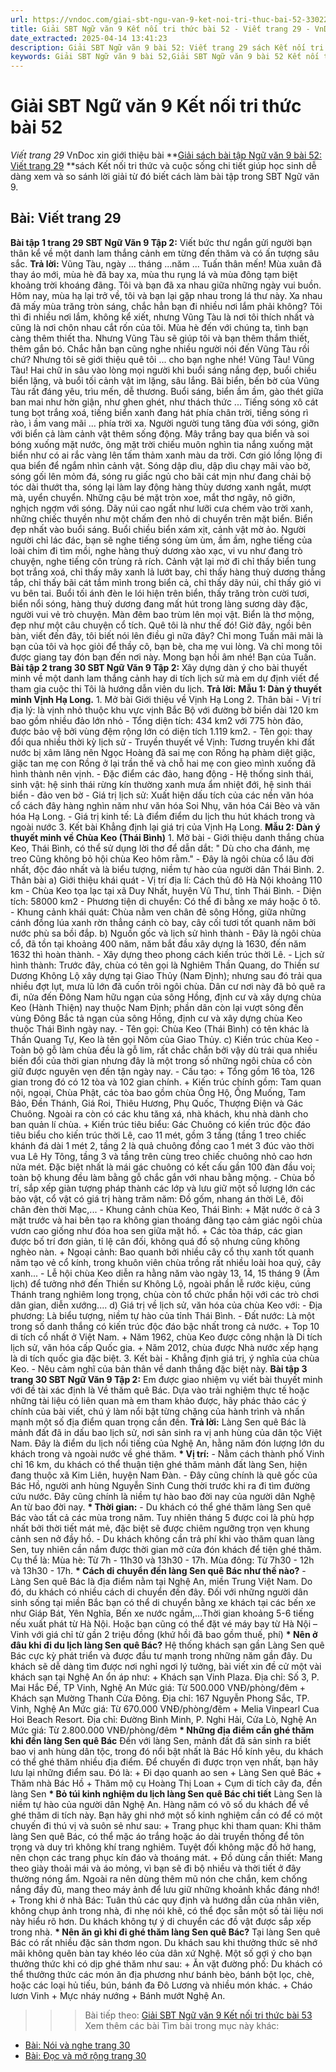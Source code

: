 ```yaml
---
url: https://vndoc.com/giai-sbt-ngu-van-9-ket-noi-tri-thuc-bai-52-330228
title: Giải SBT Ngữ văn 9 Kết nối tri thức bài 52 - Viết trang 29 - VnDoc.com
date_extracted: 2025-04-14 13:41:23
description: Giải SBT Ngữ văn 9 bài 52: Viết trang 29 sách Kết nối tri thức có đáp án chi tiết cho các bạn cùng tham khảo.
keywords: Giải SBT Ngữ văn 9 bài 52,Giải SBT Ngữ văn 9 bài 52 Kết nối tri thức,Giải sách bài tập Ngữ văn KNTT lớp 9,Ngữ văn lớp 9 Kết nối tri thức,giải bài tập ngữ văn lớp 9,bài Viết trang 29,giải SBT ngữ văn 9 KNTT trang 29
---
```


# Giải SBT Ngữ văn 9 Kết nối tri thức bài 52
 _Viết trang 29_
VnDoc xin giới thiệu bài **[Giải sách bài tập Ngữ văn 9 bài 52: Viết trang 29](<https://vndoc.com/giai-sbt-ngu-van-9-ket-noi-tri-thuc-bai-52-330228>) **sách Kết nối tri thức và cuộc sống chi tiết giúp học sinh dễ dàng xem và so sánh lời giải từ đó biết cách làm bài tập trong SBT Ngữ văn 9.
## Bài: Viết trang 29
**Bài tập 1 trang 29 SBT Ngữ Văn 9 Tập 2:** Viết bức thư ngắn gửi người bạn thân kể về một danh lam thắng cảnh em từng đến thăm và có ấn tượng sâu sắc.
**Trả lời:**
Vũng Tàu, ngày ... tháng ...năm ...
Tuấn thân mến\!
Mùa xuân đã thay áo mới, mùa hè đã bay xa, mùa thu rụng lá và mùa đông tạm biệt khoảng trời khoáng đãng.
Tôi và bạn đã xa nhau giữa những ngày vui buồn. Hôm nay, mùa hạ lại trở về, tôi và bạn lại gặp nhau trong lá thư này.
Xa nhau đã mấy mùa trăng tròn sáng, chắc hẳn bạn đi nhiều nơi lắm phải không?
Tôi thì đi nhiều nơi lắm, không kể xiết, nhưng Vũng Tàu là nơi tôi thích nhất và cũng là nơi chôn nhau cắt rốn của tôi.
Mùa hè đến với chúng ta, tình bạn càng thêm thiết tha. Nhưng Vũng Tàu sẽ giúp tôi và bạn thêm thắm thiết, thêm gắn bó. Chắc hẳn bạn cũng nghe nhiều người nói đến Vũng Tàu rồi chứ? Nhưng tôi sẽ giới thiệu quê tôi ... cho bạn nghe nhé\!
Vũng Tàu\! Vũng Tàu\! Hai chữ in sâu vào lòng mọi người khi buổi sáng nắng đẹp, buổi chiều biển lặng, và buổi tối cảnh vật im lặng, sâu lắng.
Bãi biển, bến bờ của Vũng Tàu rất đáng yêu, trìu mến, dễ thương.
Buổi sáng, biển ầm ầm, gào thét giữa ban mai như hờn giận, như ghen ghét, như thách thức ... Tiếng sóng xô cát tung bọt trắng xoá, tiếng biển xanh đang hát phía chân trời, tiếng sóng rì rào, ì ầm vang mãi ... phía trời xa.
Người người tung tăng đùa với sóng, giỡn với biển cả làm cảnh vật thêm sống động. Mây trắng bay qua biển và soi bóng xuống mặt nước, ông mặt trời chiếu muôn nghìn tia nắng xuống mặt biển như có ai rắc vàng lên tấm thảm xanh màu da trời. Cơn gió lồng lộng đi qua biển để ngắm nhìn cảnh vật. Sóng dập dìu, dập dìu chạy mãi vào bờ, sóng gối lên mỏm đá, sóng ru giấc ngủ cho bãi cát mịn như đang chải bộ tóc dài thướt tha, sóng lại làm lay động hàng thùy dương xanh ngắt, mượt mà, uyển chuyển. Những cậu bé mặt tròn xoe, mắt thơ ngây, nô giỡn, nghịch ngợm với sóng. Dãy núi cao ngất như lưỡi cưa chém vào trời xanh, những chiếc thuyền như một chấm đen nhỏ di chuyển trên mặt biển.
Biển đẹp nhất vào buổi sáng.
Buổi chiều biển xám xịt, cảnh vật mờ ảo. Người người chỉ lác đác, bạn sẽ nghe tiếng sóng ùm ùm, ầm ầm, nghe tiếng của loài chim đi tìm mồi, nghe hàng thuỳ dương xào xạc, vi vu như đang trò chuyện, nghe tiếng côn trùng rả rích. Cảnh vật lại mờ đi chỉ thấy biển tung bọt trắng xoá, chỉ thấy mây xanh lả lướt bay, chỉ thấy hàng thuỳ dương thẳng tắp, chỉ thấy bãi cát tắm mình trong biển cả, chỉ thấy dãy núi, chỉ thấy gió vi vu bên tai.
Buổi tối ánh đèn le lói hiện trên biển, thấy trăng tròn cười tươi, biển nổi sóng, hàng thuỳ dương đang mất hút trong làng sương dày đặc, người vui vẻ trò chuyện. Màn đêm bao trùm lên mọi vật.
Biển là thơ mộng, đẹp như một câu chuyện cổ tích.
Quê tôi là như thế đó\!
Giờ đây, ngồi bên bàn, viết đến đây, tôi biết nói lên điều gì nữa đây? Chỉ mong Tuấn mãi mãi là bạn của tôi và học giỏi để thầy cô, bạn bè, cha mẹ vui lòng. Và chỉ mong tôi được giang tay đón bạn đến nơi này.
Mong bạn hồi âm nhé\!
Bạn của Tuấn.
**Bài tập 2 trang 30 SBT Ngữ Văn 9 Tập 2:** Xây dựng dàn ý cho bài thuyết minh về một danh lam thắng cảnh hay di tích lịch sử mà em dự định viết để tham gia cuộc thi Tôi là hướng dẫn viên du lịch.
**Trả lời:**
**Mẫu 1: Dàn ý thuyết minh Vịnh Hạ Long.**
1\. Mở bài
Giới thiệu về Vịnh Hạ Long
2\. Thân bài
\- Vị trí địa lý: là vịnh nhỏ thuộc khu vực vịnh Bắc Bộ với đường bờ biển dài 120 km bao gồm nhiều đảo lớn nhỏ
\- Tổng diện tích: 434 km2 với 775 hòn đảo, được bảo vệ bởi vùng đệm rộng lớn có diện tích 1.119 km2.
\- Tên gọi: thay đổi qua nhiều thời kỳ lịch sử
\- Truyền thuyết về Vịnh: Tương truyền khi đất nước bị xâm lăng nên Ngọc Hoàng đã sai mẹ con Rồng hạ phàm diệt giặc, giặc tan mẹ con Rồng ở lại trần thế và chỗ hai mẹ con gieo mình xuống đã hình thành nên vịnh.
\- Đặc điểm các đảo, hang động
\- Hệ thống sinh thái, sinh vật: hệ sinh thái rừng kín thường xanh mưa ẩm nhiệt đới, hệ sinh thái biển - đảo ven bờ
\- Giá trị lịch sử: Xuất hiện dấu tích của các nền văn hóa cổ cách đây hàng nghìn năm như văn hóa Soi Nhụ, văn hóa Cái Bèo và văn hóa Hạ Long.
\- Giá trị kinh tế: Là điểm điểm du lịch thu hút khách trong và ngoài nước
3\. Kết bài
Khẳng định lại giá trị của Vịnh Hạ Long.
**Mẫu 2: Dàn ý thuyết minh về Chùa Keo \(Thái Bình\)**
1\. Mở bài
\- Giới thiệu danh thắng chùa Keo, Thái Bình, có thể sử dụng lời thơ để dẫn dắt:
" Dù cho cha đánh, mẹ treo
Cũng không bỏ hội chùa Keo hôm rằm."
\- Đây là ngôi chùa cổ lâu đời nhất, độc đáo nhất và là biểu tượng, niềm tự hào của người dân Thái Bình.
2\. Thân bài
a\) Giới thiệu khái quát
\- Vị trí địa lí: Cách thủ đô Hà Nội khoảng 110 km
\- Chùa Keo tọa lạc tại xã Duy Nhất, huyện Vũ Thư, tỉnh Thái Bình.
\- Diện tích: 58000 km2
\- Phương tiện di chuyển: Có thể đi bằng xe máy hoặc ô tô.
\- Khung cảnh khái quát: Chùa nằm ven chân đê sông Hồng, giữa những cánh đồng lúa xanh rờn thẳng cánh cò bay, cây cối tươi tốt quanh năm bởi nước phù sa bồi đắp.
b\) Nguồn gốc và lịch sử hình thành
\- Đây là ngôi chùa cổ, đã tồn tại khoảng 400 năm, năm bắt đầu xây dựng là 1630, đến năm 1632 thì hoàn thành.
\- Xây dựng theo phong cách kiến trúc thời Lê.
\- Lịch sử hình thành: Trước đây, chùa có tên gọi là Nghiêm Thần Quang, do Thiền sư Dương Không Lộ xây dựng tại Giao Thủy \(Nam Định\); nhưng sau đó trải qua nhiều đợt lụt, mưa lũ lớn đã cuốn trôi ngôi chùa. Dân cư nơi này đã bỏ quê ra đi, nửa đến Đông Nam hữu ngạn của sông Hồng, định cư và xây dựng chùa Keo \(Hành Thiện\) nay thuộc Nam Định; phần dân còn lại vượt sông đến vùng Đông Bắc tả ngạn của sông Hồng, định cư và xây dựng chùa Keo thuộc Thái Bình ngày nay.
\- Tên gọi: Chùa Keo \(Thái Bình\) có tên khác là Thần Quang Tự, Keo là tên gọi Nôm của Giao Thủy.
c\) Kiến trúc chùa Keo
\- Toàn bộ gỗ làm chùa đều là gỗ lim, rất chắc chắn bởi vậy dù trải qua nhiều biến đổi của thời gian nhưng đây là một trong số những ngôi chùa cổ còn giữ được nguyên vẹn đến tận ngày nay.
\- Cấu tạo:
\+ Tổng gồm 16 tòa, 126 gian trong đó có 12 tòa và 102 gian chính.
\+ Kiến trúc chính gồm: Tam quan nội, ngoại, Chùa Phật, các tòa bao gồm chùa Ông Hộ, Ống Muống, Tam Bảo, Đền Thánh, Giá Roi, Thiêu Hương, Phụ Quốc, Thượng Điện và Gác Chuông. Ngoài ra còn có các khu tăng xá, nhà khách, khu nhà dành cho ban quản lí chùa.
\+ Kiến trúc tiêu biểu: Gác Chuông có kiến trúc độc đáo tiêu biểu cho kiến trúc thời Lê, cao 11 mét, gồm 3 tầng \(tầng 1 treo chiếc khánh đá dài 1 mét 2, tầng 2 là quả chuông đồng cao 1 mét 3 đúc vào thời vua Lê Hy Tông, tầng 3 và tầng trên cùng treo chiếc chuông nhỏ cao hơn nửa mét. Đặc biệt nhất là mái gác chuông có kết cấu gần 100 đàn đầu voi; toàn bộ khung đều làm bằng gỗ chắc gắn với nhau bằng mộng.
\- Chùa bố trí, sắp xếp giàn tượng pháp thành các lớp và lưu giữ một số lượng lớn các bảo vật, cổ vật có giá trị hàng trăm năm: Đồ gốm, nhang án thời Lê, đôi chân đèn thời Mạc,...
\- Khung cảnh chùa Keo, Thái Bình:
\+ Mặt nước ở cả 3 mặt trước và hai bên tạo ra không gian thoáng đãng tạo cảm giác ngôi chùa vươn cao giống như đóa hoa sen giữa mặt hồ.
\+ Các tòa tháp, các gian được bố trí đơn giản, tỉ lệ cân đối, không quá đồ sộ nhưng cũng không nghèo nàn.
\+ Ngoại cảnh: Bao quanh bởi nhiều cây cổ thụ xanh tốt quanh năm tạo vẻ cổ kính, trong khuôn viên chùa trồng rất nhiều loài hoa quý, cây xanh...
\- Lễ hội chùa Keo diễn ra hằng năm vào ngày 13, 14, 15 tháng 9 \(Âm lịch\) để tưởng nhớ đến Thiền sư Không Lộ, ngoài phần lễ rước kiệu, cúng Thánh trang nghiêm long trọng, chùa còn tổ chức phần hội với các trò chơi dân gian, diễn xướng....
d\) Giá trị về lịch sử, văn hóa của chùa Keo với:
\- Địa phương: Là biểu tượng, niềm tự hào của tỉnh Thái Bình.
\- Đất nước: Là một trong số danh thắng có kiến trúc độc đáo bậc nhất trong cả nước.
\+ Top 10 di tích cổ nhất ở Việt Nam.
\+ Năm 1962, chùa Keo được công nhận là Di tích lịch sử, văn hóa cấp Quốc gia.
\+ Năm 2012, chùa được Nhà nước xếp hạng là di tích quốc gia đặc biệt.
3\. Kết bài
\- Khẳng định giá trị, ý nghĩa của chùa Keo.
\- Nêu cảm nghĩ của bản thân về danh thắng đặc biệt này.
**Bài tập 3 trang 30 SBT Ngữ Văn 9 Tập 2:** Em được giao nhiệm vụ viết bài thuyết minh với đề tài xác định là Về thăm quê Bác. Dựa vào trải nghiệm thực tế hoặc những tài liệu có liên quan mà em tham khảo được, hãy phác thảo các ý chính của bài viết, chú ý làm nổi bật từng chặng của hành trình và nhấn mạnh một số địa điểm quan trọng cần đến.
**Trả lời:**
Làng Sen quê Bác là mảnh đất đã in dấu bao lịch sử, nơi sản sinh ra vị anh hùng của dân tộc Việt Nam. Đây là điểm du lịch nổi tiếng của Nghệ An, hằng năm đón lượng lớn du khách trong và ngoài nước về ghé thăm.
**\* Vị trí:**
\- Nằm cách thành phố Vinh chỉ 16 km, du khách có thể thuận tiện ghé thăm mảnh đất làng Sen, hiện đang thuộc xã Kim Liên, huyện Nam Đàn.
\- Đây cũng chính là quê gốc của Bác Hồ, người anh hùng Nguyễn Sinh Cung thời trước khi ra đi tìm đường cứu nước. Đây cũng chính là niềm tự hào bao đời nay của người dân Nghệ An từ bao đời nay.
**\* Thời gian:**
\- Du khách có thể ghé thăm làng Sen quê Bác vào tất cả các mùa trong năm. Tuy nhiên tháng 5 được coi là phù hợp nhất bởi thời tiết mát mẻ, đặc biệt sẽ được chiêm ngưỡng trọn vẹn khung cảnh sen nở đầy hồ.
\- Du khách không cần trả phí khi vào thăm quan làng Sen, tuy nhiên cần nắm được thời gian mở cửa đón khách để tiện ghé thăm. Cụ thể là:
Mùa hè: Từ 7h - 11h30 và 13h30 - 17h.
Mùa đông: Từ 7h30 - 12h và 13h30 - 17h.
**\* Cách di chuyển đến làng Sen quê Bác như thế nào?**
\- Làng Sen quê Bác là địa điểm nằm tại Nghệ An, miền Trung Việt Nam. Do đó, du khách có nhiều cách di chuyển đến đây. Đối với những người dân sinh sống tại miền Bắc bạn có thể di chuyển bằng xe khách tại các bến xe như Giáp Bát, Yên Nghĩa, Bến xe nước ngầm,…Thời gian khoảng 5-6 tiếng nếu xuất phát từ Hà Nội. Hoặc bạn cũng có thể đặt vé máy bay từ Hà Nội – Vinh với giá chỉ từ gần 2 triệu đồng \(khứ hồi đã bao gồm thuế, phí\)
**\* Nên ở đâu khi đi du lịch làng Sen quê Bác?**
Hệ thống khách sạn gần Làng Sen quê Bác cực kỳ phát triển và được đầu tư mạnh trong những năm gần đây. Du khách sẽ dễ dàng tìm được nơi nghỉ ngơi lý tưởng, bài viết xin đề cử một vài khách sạn tại Nghệ An ổn áp như:
\+ Khách sạn Vinh Plaza. Địa chỉ: Số 3, P. Mai Hắc Đế, TP Vinh, Nghệ An
Mức giá: Từ 500.000 VNĐ/phòng/đêm
\+ Khách sạn Mường Thanh Cửa Đông. Địa chỉ: 167 Nguyễn Phong Sắc, TP. Vinh, Nghệ An
Mức giá: Từ 670.000 VNĐ/phòng/đêm
\+ Melia Vinpearl Cua Hoi Beach Resort. Địa chỉ: Đường Bình Minh, P. Nghi Hải, Cửa Lò, Nghệ An
Mức giá: Từ 2.800.000 VNĐ/phòng/đêm
**\* Những địa điểm cần ghé thăm khi đến làng Sen quê Bác**
Đến với làng Sen, mảnh đất đã sản sinh ra biết bao vị anh hùng dân tộc, trong đó nổi bật nhất là Bác Hồ kính yêu, du khách có thể ghé thăm nhiều địa điểm. Để chuyến đi được trọn vẹn nhất, bạn hãy lưu lại những điểm sau. Đó là:
\+ Đi dạo quanh ao sen
\+ Làng Sen quê Bác
\+ Thăm nhà Bác Hồ
\+ Thăm mộ cụ Hoàng Thị Loan
\+ Cụm di tích cây đa, đền làng Sen
**\* Bỏ túi kinh nghiệm du lịch làng Sen quê Bác chi tiết**
Làng Sen là niềm tự hào của người dân Nghệ An. Hàng năm có vô số du khách để về ghé thăm di tích này. Bạn hãy ghi nhớ một số kinh nghiệm cần có để có một chuyến đi thú vị và suôn sẻ như sau:
\+ Trang phục khi tham quan: Khi thăm làng Sen quê Bác, có thể mặc áo trắng hoặc áo dài truyền thống để tôn trọng và duy trì không khí trang nghiêm. Tuyệt đối không mặc đồ hở hang, nên chọn các trang phục kín đáo và thoáng mát.
\+ Đồ dùng cần thiết: Mang theo giày thoải mái và áo mỏng, vì bạn sẽ đi bộ nhiều và thời tiết ở đây thường nóng ẩm. Ngoài ra nên dùng thêm mũ nón che chắn, kem chống nắng đầy đủ, mang theo máy ảnh để lưu giữ những khoảnh khắc đáng nhớ\!
\+ Trong khi ở nhà Bác: Tuân thủ các quy định và hướng dẫn của nhân viên, không chụp ảnh trong nhà, đi nhẹ nói khẽ, có thể đọc sẵn một số tài liệu nơi này hiểu rõ hơn. Du khách không tự ý di chuyển các đồ vật được sắp xếp trong nhà.
**\* Nên ăn gì khi đi ghé thăm làng Sen quê Bác?**
Tại làng Sen quê Bác có rất nhiều đặc sản thơm ngon. Du khách sau khi thưởng thức sẽ nhớ mãi không quên bàn tay khéo léo của dân xứ Nghệ. Một số gợi ý cho bạn thưởng thức khi có dịp ghé thăm như sau:
\+ Ăn vặt đường phố: Du khách có thể thưởng thức các món ăn địa phương như bánh bèo, bánh bột lọc, chè, hoặc các loại hủ tiếu, bún, bánh đa Đô Lương và nhiều món khác.
\+ Cháo lươn Vinh
\+ Mực nháy nướng
\+ Bánh mướt Nghệ An.
>>> Bài tiếp theo: [Giải SBT Ngữ văn 9 Kết nối tri thức bài 53](<https://vndoc.com/giai-sbt-ngu-van-9-ket-noi-tri-thuc-bai-53-330232>)
Xem thêm các bài Tìm bài trong mục này khác:
  * [Bài: Nói và nghe trang 30](</giai-sbt-ngu-van-9-ket-noi-tri-thuc-bai-53-330232>)
  * [Bài: Đọc và mở rộng trang 30](</giai-sbt-ngu-van-9-ket-noi-tri-thuc-bai-54-330235>)

